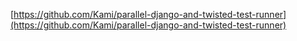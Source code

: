 [https://github.com/Kami/parallel-django-and-twisted-test-runner](https://github.com/Kami/parallel-django-and-twisted-test-runner)
